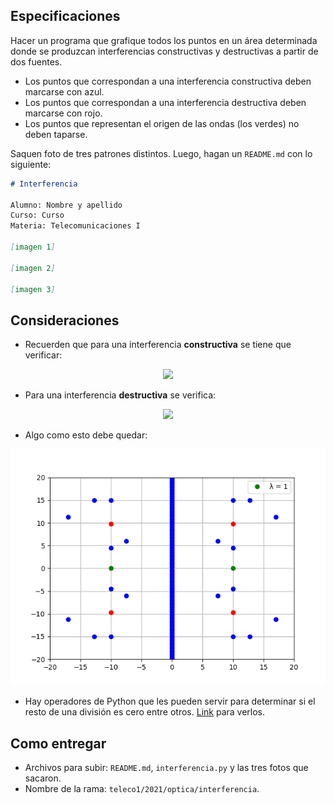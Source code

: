 ## Especificaciones

Hacer un programa que grafique todos los puntos en un área determinada donde se produzcan interferencias constructivas y destructivas a partir de dos fuentes.
- Los puntos que correspondan a una interferencia constructiva deben marcarse con azul.
- Los puntos que correspondan a una interferencia destructiva deben marcarse con rojo.
- Los puntos que representan el origen de las ondas (los verdes) no deben taparse.

Saquen foto de tres patrones distintos. Luego, hagan un `README.md` con lo siguiente:

```markdown
# Interferencia

Alumno: Nombre y apellido
Curso: Curso
Materia: Telecomunicaciones I

[imagen 1]

[imagen 2]

[imagen 3]
```

## Consideraciones

- Recuerden que para una interferencia **constructiva** se tiene que verificar:

<div align="center">
  <img src="https://render.githubusercontent.com/render/math?math=r_1 - r_2 = m \lambda">
</div>

- Para una interferencia **destructiva** se verifica:

<div align="center">
  <img src="https://render.githubusercontent.com/render/math?math=r_1 - r_2 = \big(m  %2B \frac{1}{2} \big) \lambda">
</div>

- Algo como esto debe quedar:

![](interferencia.png)

- Hay operadores de Python que les pueden servir para determinar si el resto de una división es cero entre otros. [Link](https://www.w3schools.com/python/python_operators.asp) para verlos.

## Como entregar

- Archivos para subir: `README.md`, `interferencia.py` y las tres fotos que sacaron.
- Nombre de la rama: `teleco1/2021/optica/interferencia`.
